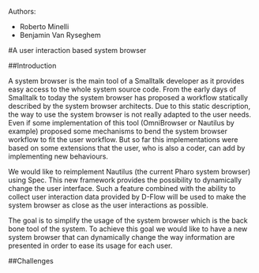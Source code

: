 Authors:

- Roberto Minelli
- Benjamin Van Ryseghem


#A user interaction based system browser

##Introduction

A system browser is the main tool of a Smalltalk developer as it
provides easy access to the whole system source code. From the early
days of Smalltalk to today the system browser has proposed a workflow
statically described by the system browser architects. Due to this
static description, the way to use the system browser is not really
adapted to the user needs. Even if some implementation of this tool
(OmniBrowser or Nautilus by example) proposed some mechanisms to bend
the system browser workflow to fit the user workflow. But so far this
implementations were based on some extensions that the user, who is also
a coder, can add by implementing new behaviours.

We would like to reimplement Nautilus (the current Pharo system browser)
using Spec. This new framework provides the possibility to dynamically
change the user interface. Such a feature combined with the ability to
collect user interaction data provided by D-Flow will be used to make
the system browser as close as the user interactions as possible.

The goal is to simplify the usage of the system browser which is the
back bone tool of the system. To achieve this goal we would like to have
a new system browser that can dynamically change the way information are
presented in order to ease its usage for each user.

##Challenges

